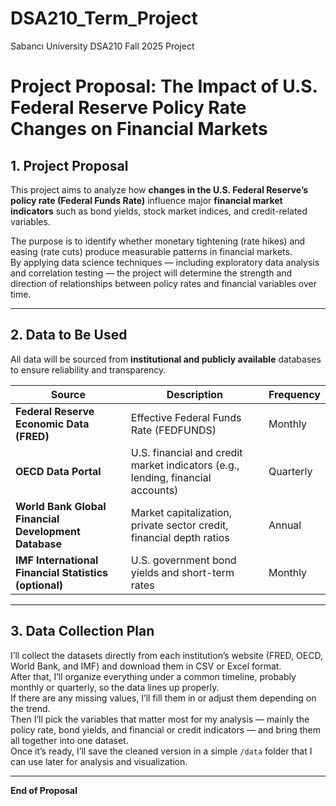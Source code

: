 # DSA210_Term_Project
Sabancı University DSA210 Fall 2025 Project
# Project Proposal: The Impact of U.S. Federal Reserve Policy Rate Changes on Financial Markets

## 1. Project Proposal
This project aims to analyze how **changes in the U.S. Federal Reserve’s policy rate (Federal Funds Rate)** influence major **financial market indicators** such as bond yields, stock market indices, and credit-related variables.  

The purpose is to identify whether monetary tightening (rate hikes) and easing (rate cuts) produce measurable patterns in financial markets.  
By applying data science techniques — including exploratory data analysis and correlation testing — the project will determine the strength and direction of relationships between policy rates and financial variables over time.

---

## 2. Data to Be Used
All data will be sourced from **institutional and publicly available** databases to ensure reliability and transparency.

| Source | Description | Frequency |
|--------|--------------|------------|
| **Federal Reserve Economic Data (FRED)** | Effective Federal Funds Rate (FEDFUNDS) | Monthly |
| **OECD Data Portal** | U.S. financial and credit market indicators (e.g., lending, financial accounts) | Quarterly |
| **World Bank Global Financial Development Database** | Market capitalization, private sector credit, financial depth ratios | Annual |
| **IMF International Financial Statistics (optional)** | U.S. government bond yields and short-term rates | Monthly |


---

## 3. Data Collection Plan
I’ll collect the datasets directly from each institution’s website (FRED, OECD, World Bank, and IMF) and download them in CSV or Excel format.  
After that, I’ll organize everything under a common timeline, probably monthly or quarterly, so the data lines up properly.  
If there are any missing values, I’ll fill them in or adjust them depending on the trend.  
Then I’ll pick the variables that matter most for my analysis — mainly the policy rate, bond yields, and financial or credit indicators — and bring them all together into one dataset.  
Once it’s ready, I’ll save the cleaned version in a simple `/data` folder that I can use later for analysis and visualization.

---

**End of Proposal**
